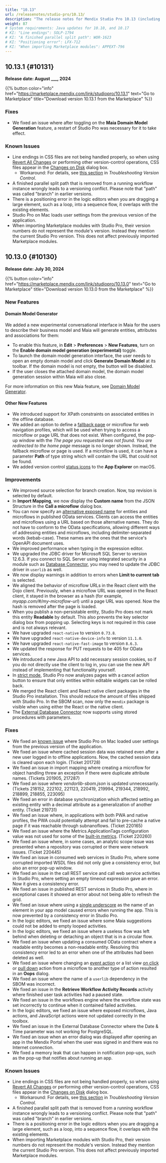```yaml
---
title: "10.13"
url: /releasenotes/studio-pro/10.13/
description: "The release notes for Mendix Studio Pro 10.13 (including all patches) with details on new features, bug fixes, and known issues."
weight: 87
# System requirements: Java updates for 10.10, and 10.17
# KI: "Line endings": SOLP-1794 
# KI: "A finished parallel split path": WOR-1623
# KI: "Positioning error": LFX-712
# KI: "When importing Marketplace modules": APPEXT-796
---
```


## 10.13.1 {#10131}

**Release date: August ___, 2024**

{{% button color="info" href="https://marketplace.mendix.com/link/studiopro/10.13.1" text="Go to Marketplace" title="Download version 10.13.1 from the Marketplace" %}}

### Fixes  

* We fixed an issue where after toggling on the **Maia Domain Model Generation** feature, a restart of Studio Pro was necessary for it to take effect.

### Known Issues

* Line endings in CSS files are not being handled properly, so when using [Revert All Changes](/refguide/using-version-control-in-studio-pro/) or performing other version-control operations, CSS files appear in the [Changes on Disk](/refguide/version-control-menu/#show-changes) dialog box.
  * Workaround: For details, see [this section](/refguide/troubleshoot-version-control-issues/#css-error) in *Troubleshooting Version Control*.
* A finished parallel split path that is removed from a running workflow instance wrongly leads to a versioning conflict. Please note that "path" was called "branch" in earlier versions.
* There is a positioning error in the logic editors when you are dragging a large element, such as a loop, into a sequence flow, it overlaps with the existing elements.
* Studio Pro on Mac loads user settings from the previous version of the application.
* When importing Marketplace modules with Studio Pro, their version numbers do not represent the module's version. Instead they mention the current Studio Pro version. This does not affect previously imported Marketplace modules.

## 10.13.0 {#10130}

**Release date: July 30, 2024**

{{% button color="info" href="https://marketplace.mendix.com/link/studiopro/10.13.0" text="Go to Marketplace" title="Download version 10.13.0 from the Marketplace" %}}

### New Features

#### Domain Model Generator

We added a new experimental conversational interface in Maia for the users to describe their business model and Maia will generate entities, attributes and associations for them:

* To enable this feature, in **Edit** > **Preferences** > **New Features**, turn on the **Enable domain model generation (experimental)** toggle.
* To launch the domain model generation interface, the user needs to open an empty domain model and click **Generate Domain Model** at its toolbar. If the domain model is not empty, the button will be disabled.
* If the user closes the attached domain model, the domain model generation session within Maia will also close.
  

For more information on this new Maia feature, see [Domain Model Generator](/refguide/domain-model-generator/).

#### Other New Features

* We introduced support for XPath constraints on associated entities in the offline database.
* We added an option to define a [fallback page](/refguide/setting-up-the-navigation-structure/#fallback) or microflow for web navigation profiles, which will be used when trying to access a microflow or page URL that does not exist. When configured, the pop-up window with the *The page you requested was not found. You are redirected to the home page* message is no longer shown. Instead, the fallback microflow or page is used. If a microflow is used, it can have a parameter **Path** of type string which will contain the URL that could not be found.
* We added version control [status icons](/refguide/using-version-control-in-studio-pro/#status) to the **App Explorer** on macOS.

### Improvements

* We improved source selection for branch creation. Now, top revision is selected by default.
* In **Import Mapping**, we now display the **Custom name** from the JSON Structure in the **Call a microflow** dialog box.
* You can now specify an [alternative exposed name](/refguide/published-odata-entity/) for entities and microflows in published OData services. Clients can access the entities and microflows using a URL based on those alternative names. They do not have to conform to the OData specifications, allowing different ways of addressing entities and microflows, including delimiter-separated words (kebab-case). These names are the ones that the service's OpenAPI document uses.
* We improved performance when typing in the expression editor.
* We upgraded the JDBC driver for Microsoft SQL Server to version 12.6.3. If you connect to SQL Server using integrated security in a module such as [Database Connector](/appstore/modules/database-connector/), you may need to update the JDBC driver in `userlib` as well.
* We now display warnings in addition to errors when **Limit to current tab** is selected.
* We aligned the behavior of microflow URLs in the React client with the Dojo client. Previously, when a microflow URL was opened in the React client, it stayed in the browser as a hash (for example, *myapp.com/#/my-microflow-url*) until a page URL was opened. Now the hash is removed after the page is loaded.
* When you publish a non-persistable entity, Studio Pro does not mark this entity **Readable** by default. This also prevents the key selector dialog box from popping up. Selecting keys is not required in this case and is not always relevant.
* We have upgraded `react-native` to version `0.73.8`.
* We have upgraded `react-native-device-info` to version `11.1.0`.
* We have upgraded `react-native-fast-image` to version `8.6.3`.
* We updated the response for PUT requests to be 405 for OData services.
* We introduced a new Java API to add necessary session cookies, so if you do not directly use the client to log in, you can use the new API instead of implementing that functionality yourself.
* In [strict mode](/refguide/strict-mode/#save-and-cancel), Studio Pro now analyzes pages with a cancel action button to ensure that only entities within editable widgets can be rolled back.
* We merged the React client and React native client packages in the Studio Pro installation. This should reduce the amount of files shipped with Studio Pro. In the SBOM scan, now only the `mendix` package is visible when using either the React or the native client.
* The [External Database Connector](/appstore/modules/external-database-connector/) now supports using stored procedures with parameters.

### Fixes

* <a id="fix-user-settings-mac"></a>We fixed an [known issue](/releasenotes/studio-pro/10.11/#ki-user-settings-mac) where Studio Pro on Mac loaded user settings from the previous version of the application.
* We fixed an issue where cached session data was retained even after a new user logged in to offline applications. Now, the cached session data is cleared upon each login. (Ticket 201728)
* We fixed an issue in import mapping where creating a microflow for object handling threw an exception if there were duplicate attribute names. (Tickets 201905, 217287)
* We fixed an issue where *vendorlib-sbom.json* is updated unnecessarily. (Tickets 218152, 222102, 221123, 220419, 219994, 219344, 218992, 218899, 218855, 223095)
* We fixed an error in database synchronization which affected setting an existing entity with a decimal attribute as a generalization of another entity. (Ticket 219731)
* We fixed an issue where, in applications with both PWA and native profiles, the PWA could potentially attempt and fail to pre-cache a native page if it was reachable through subnanoflows. (Ticket 220165)
* We fixed an issue where the Metrics.ApplicationTags configuration value was not used for some of the [built-in metrics](/refguide/metrics/#7-list-of-metrics). (Ticket 220260)
* We fixed an issue where, in some cases, an analytic scope issue was presented when a repository was corrupted or there were network issues. (Ticket 220445)
* We fixed an issue in consumed web services in Studio Pro, where some corrupted imported WSDL files did not only give a consistency error, but also an error pop-up window.
* We fixed an issue in the call REST service and call web service activities in Studio Pro, where setting an empty timeout expression gave an error. Now it gives a consistency error.
* We fixed an issue in published REST services in Studio Pro, where in exceptional cases it showed an error about not being able to refresh the grid.
* We fixed an issue where using a [single underscore](/refguide/enumerations/) as the name of an element in your app model caused errors when running the app. This is now prevented by a consistency error in Studio Pro.
* In the logic editors, we fixed an issue where some Maia suggestions could not be added to empty looped activities.
* In the logic editors, we fixed an issue where a useless flow was left behind when deleting or detaching an object that is in a circular flow.
* We fixed an issue when updating a consumed OData contract where a readable entity becomes a non-readable entity. Resolving this consistency error led to an error when one of the attributes had been deleted as well.
* We fixed an issue where changing an [event action](/refguide/text-box/#events) or a list view [on click](/refguide/list-view/#on-click) or [pull down](/refguide/list-view/#pull-down) action from a microflow to another type of action resulted in an **Oops** dialog.
* We fixed an issue where the name of a `userlib` dependency in the SBOM was incorrect.
* We fixed an issue in the **Retrieve Workflow Activity Records** activity where finished user task activities had a paused state.
* We fixed an issue in the workflows engine where the workflow state was set incorrectly to continue when it contained failed activities.
* In the logic editors, we fixed an issue where exposed microflows, Java actions, and JavaScript actions were not updated correctly in the toolbox.
* We fixed an issue in the External Database Connector where the Date & Time parameter was not working for PostgreSQL.
* We fixed an issue when an error dialog was displayed after opening an app in the Mendix Portal when the user was signed in and there was no Internet connection.
* We fixed a memory leak that can happen in notification pop-ups, such as the pop-up that notifies about running an app.

### Known Issues

* Line endings in CSS files are not being handled properly, so when using [Revert All Changes](/refguide/using-version-control-in-studio-pro/) or performing other version-control operations, CSS files appear in the [Changes on Disk](/refguide/version-control-menu/#show-changes) dialog box.
    * Workaround: For details, see [this section](/refguide/troubleshoot-version-control-issues/#css-error) in *Troubleshooting Version Control*.
* A finished parallel split path that is removed from a running workflow instance wrongly leads to a versioning conflict. Please note that "path" was called "branch" in earlier versions.
* There is a positioning error in the logic editors when you are dragging a large element, such as a loop, into a sequence flow, it overlaps with the existing elements.
* When importing Marketplace modules with Studio Pro, their version numbers do not represent the module's version. Instead they mention the current Studio Pro version. This does not affect previously imported Marketplace modules.
